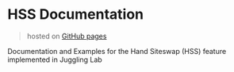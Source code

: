 # HSS Documentation

> hosted on [GitHub pages](https://aditya95sriram.github.io/hss-docs/)

Documentation and Examples for the Hand Siteswap (HSS) feature implemented in Juggling Lab